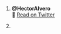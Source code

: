 1. **@HectorAlvero**  
   🔗 [Read on Twitter](https://twitter.com/HectorAlvero/status/1646536283743739905?t=0ygYXWiQup54IQdfLeqA7Q&s=19)

2.
